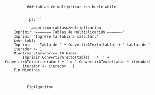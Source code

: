               ### tablas de multiplicar con bucle while


               psc```

                Algoritmo tablasDeMultiplicacion
		Imprimir '======= Tablas de Multiplicación ======='
		Imprimir 'Ingrese la tabla a calcular:'
		Leer tabla
		Imprimir '  Tabla de ' + ConvertirATexto(tabla) + ' tablas de '
		iterador <- 1
		Mientras iterador <= 10 Hacer
			Imprimir ConvertirATexto(tabla) ' *  ' + ConvertirATexto(iterador) + ' = ' ConvertirATexto(tabla * iterador)
			iterador <- iterador + 1
		Fin Mientras


	
              FinAlgoritmo
               ```
